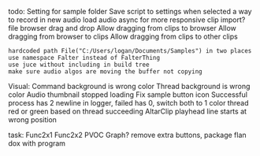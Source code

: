 todo:
    Setting for sample folder
    Save script to settings when selected
    a way to record in new audio
    load audio async for more responsive clip import?
    file browser drag and drop
        Allow dragging from clips to browser
        Allow dragging from browser to clips
        Allow dragging from clips to other clips
   
    hardcoded path File("C:/Users/logan/Documents/Samples") in two places
    use namespace Falter instead of FalterThing
    use juce without including in build tree
    make sure audio algos are moving the buffer not copying


Visual:
    Command background is wrong color
    Thread background is wrong color
    Audio thumbnail stopped loading
    Fix sample button icon
    Successful process has 2 newline in logger, failed has 0, switch both to 1
    color thread red or green based on thread succeeding
    AltarClip playhead line starts at wrong position

task:
    Func2x1
    Func2x2
    PVOC
    Graph?
    remove extra buttons, package flan dox with program